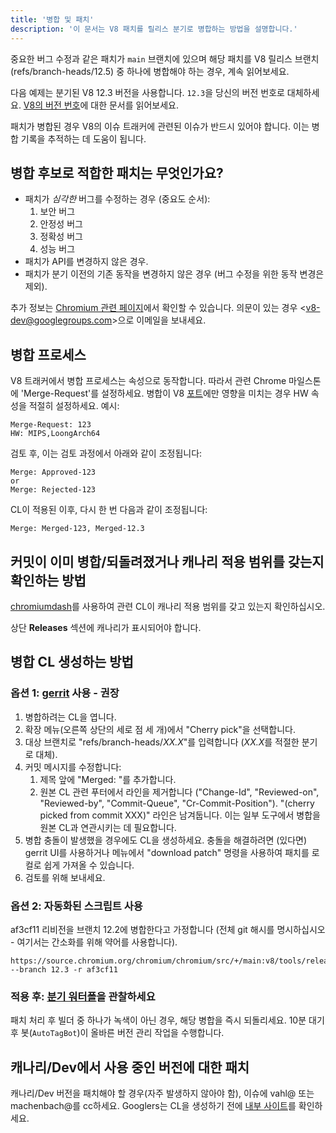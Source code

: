 ```yaml
---
title: '병합 및 패치'
description: '이 문서는 V8 패치를 릴리스 분기로 병합하는 방법을 설명합니다.'
---
```

중요한 버그 수정과 같은 패치가 `main` 브랜치에 있으며 해당 패치를 V8 릴리스 브랜치(refs/branch-heads/12.5) 중 하나에 병합해야 하는 경우, 계속 읽어보세요.

다음 예제는 분기된 V8 12.3 버전을 사용합니다. `12.3`을 당신의 버전 번호로 대체하세요. [V8의 버전 번호](/docs/version-numbers)에 대한 문서를 읽어보세요.

패치가 병합된 경우 V8의 이슈 트래커에 관련된 이슈가 반드시 있어야 합니다. 이는 병합 기록을 추적하는 데 도움이 됩니다.

## 병합 후보로 적합한 패치는 무엇인가요?

- 패치가 *심각한* 버그를 수정하는 경우 (중요도 순서):
    1. 보안 버그
    1. 안정성 버그
    1. 정확성 버그
    1. 성능 버그
- 패치가 API를 변경하지 않은 경우.
- 패치가 분기 이전의 기존 동작을 변경하지 않은 경우 (버그 수정을 위한 동작 변경은 제외).

추가 정보는 [Chromium 관련 페이지](https://chromium.googlesource.com/chromium/src/+/HEAD/docs/process/merge_request.md)에서 확인할 수 있습니다. 의문이 있는 경우 &lt;v8-dev@googlegroups.com>으로 이메일을 보내세요.

## 병합 프로세스

V8 트래커에서 병합 프로세스는 속성으로 동작합니다. 따라서 관련 Chrome 마일스톤에 'Merge-Request'를 설정하세요. 병합이 V8 [포트](https://v8.dev/docs/ports)에만 영향을 미치는 경우 HW 속성을 적절히 설정하세요. 예시:

```
Merge-Request: 123
HW: MIPS,LoongArch64
```

검토 후, 이는 검토 과정에서 아래와 같이 조정됩니다:

```
Merge: Approved-123
or
Merge: Rejected-123
```

CL이 적용된 이후, 다시 한 번 다음과 같이 조정됩니다:

```
Merge: Merged-123, Merged-12.3
```

## 커밋이 이미 병합/되돌려졌거나 캐나리 적용 범위를 갖는지 확인하는 방법

[chromiumdash](https://chromiumdash.appspot.com/commit/)를 사용하여 관련 CL이 캐나리 적용 범위를 갖고 있는지 확인하십시오.


상단 **Releases** 섹션에 캐나리가 표시되어야 합니다.

## 병합 CL 생성하는 방법

### 옵션 1: [gerrit](https://chromium-review.googlesource.com/) 사용 - 권장


1. 병합하려는 CL을 엽니다.
1. 확장 메뉴(오른쪽 상단의 세로 점 세 개)에서 "Cherry pick"을 선택합니다.
1. 대상 브랜치로 "refs/branch-heads/*XX.X*"를 입력합니다 (*XX.X*를 적절한 분기로 대체).
1. 커밋 메시지를 수정합니다:
   1. 제목 앞에 "Merged: "를 추가합니다.
   1. 원본 CL 관련 푸터에서 라인을 제거합니다 ("Change-Id", "Reviewed-on", "Reviewed-by", "Commit-Queue", "Cr-Commit-Position"). "(cherry picked from commit XXX)" 라인은 남겨둡니다. 이는 일부 도구에서 병합을 원본 CL과 연관시키는 데 필요합니다.
1. 병합 충돌이 발생했을 경우에도 CL을 생성하세요. 충돌을 해결하려면 (있다면) gerrit UI를 사용하거나 메뉴에서 "download patch" 명령을 사용하여 패치를 로컬로 쉽게 가져올 수 있습니다.
1. 검토를 위해 보내세요.

### 옵션 2: 자동화된 스크립트 사용

af3cf11 리비전을 브랜치 12.2에 병합한다고 가정합니다 (전체 git 해시를 명시하십시오 - 여기서는 간소화를 위해 약어를 사용합니다).

```
https://source.chromium.org/chromium/chromium/src/+/main:v8/tools/release/merge_to_branch_gerrit.py --branch 12.3 -r af3cf11
```


### 적용 후: [분기 워터폴](https://ci.chromium.org/p/v8)을 관찰하세요

패치 처리 후 빌더 중 하나가 녹색이 아닌 경우, 해당 병합을 즉시 되돌리세요. 10분 대기 후 봇(`AutoTagBot`)이 올바른 버전 관리 작업을 수행합니다.

## 캐나리/Dev에서 사용 중인 버전에 대한 패치

캐나리/Dev 버전을 패치해야 할 경우(자주 발생하지 않아야 함), 이슈에 vahl@ 또는 machenbach@를 cc하세요. Googlers는 CL을 생성하기 전에 [내부 사이트](http://g3doc/company/teams/v8/patching_a_version)를 확인하세요.

